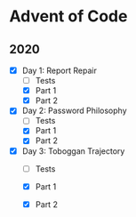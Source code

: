 # Advent of Code
## 2020

* [x] Day 1: Report Repair
    * [ ] Tests
    * [x] Part 1
    * [x] Part 2
* [x] Day 2: Password Philosophy
    * [ ] Tests
    * [x] Part 1
    * [x] Part 2
* [x] Day 3: Toboggan Trajectory
    * [ ] Tests
    * [x] Part 1
    * [x] Part 2

